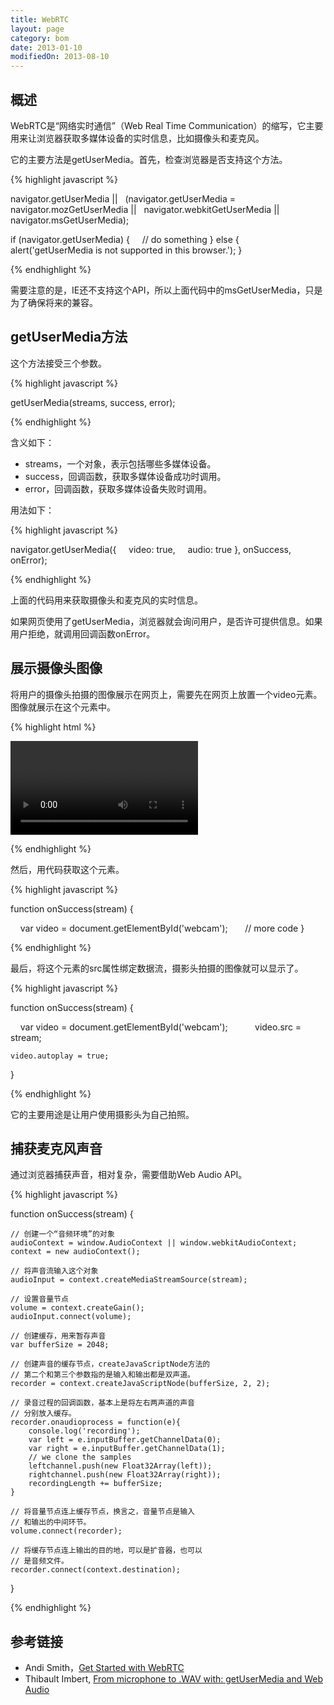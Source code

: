 ```yaml
---
title: WebRTC
layout: page
category: bom
date: 2013-01-10
modifiedOn: 2013-08-10
---
```


## 概述

WebRTC是“网络实时通信”（Web Real Time Communication）的缩写，它主要用来让浏览器获取多媒体设备的实时信息，比如摄像头和麦克风。

它的主要方法是getUserMedia。首先，检查浏览器是否支持这个方法。

{% highlight javascript %}

navigator.getUserMedia ||
  (navigator.getUserMedia = navigator.mozGetUserMedia ||
  navigator.webkitGetUserMedia || navigator.msGetUserMedia);

if (navigator.getUserMedia) {
    // do something
} else {
    alert('getUserMedia is not supported in this browser.');
}

{% endhighlight %}

需要注意的是，IE还不支持这个API，所以上面代码中的msGetUserMedia，只是为了确保将来的兼容。

## getUserMedia方法

这个方法接受三个参数。

{% highlight javascript %}

getUserMedia(streams, success, error);

{% endhighlight %}

含义如下：

- streams，一个对象，表示包括哪些多媒体设备。
- success，回调函数，获取多媒体设备成功时调用。
- error，回调函数，获取多媒体设备失败时调用。

用法如下：

{% highlight javascript %}

navigator.getUserMedia({
    video: true, 
    audio: true
}, onSuccess, onError);

{% endhighlight %}

上面的代码用来获取摄像头和麦克风的实时信息。

如果网页使用了getUserMedia，浏览器就会询问用户，是否许可提供信息。如果用户拒绝，就调用回调函数onError。

## 展示摄像头图像

将用户的摄像头拍摄的图像展示在网页上，需要先在网页上放置一个video元素。图像就展示在这个元素中。

{% highlight html %}

<video id="webcam"></video>

{% endhighlight %}

然后，用代码获取这个元素。

{% highlight javascript %}

function onSuccess(stream) {

    var video = document.getElementById('webcam');
 
    // more code 
}

{% endhighlight %}

最后，将这个元素的src属性绑定数据流，摄影头拍摄的图像就可以显示了。

{% highlight javascript %}

function onSuccess(stream) {

    var video = document.getElementById('webcam');
     
    video.src = stream;

	video.autoplay = true;

}

{% endhighlight %}

它的主要用途是让用户使用摄影头为自己拍照。

## 捕获麦克风声音

通过浏览器捕获声音，相对复杂，需要借助Web Audio API。

{% highlight javascript %}

function onSuccess(stream) {

	// 创建一个“音频环境”的对象
	audioContext = window.AudioContext || window.webkitAudioContext;
    context = new audioContext(); 

	// 将声音流输入这个对象
	audioInput = context.createMediaStreamSource(stream);

	// 设置音量节点
	volume = context.createGain();
	audioInput.connect(volume);

	// 创建缓存，用来暂存声音
	var bufferSize = 2048;

	// 创建声音的缓存节点，createJavaScriptNode方法的
	// 第二个和第三个参数指的是输入和输出都是双声道。
    recorder = context.createJavaScriptNode(bufferSize, 2, 2);

	// 录音过程的回调函数，基本上是将左右两声道的声音
	// 分别放入缓存。
	recorder.onaudioprocess = function(e){
        console.log('recording');
        var left = e.inputBuffer.getChannelData(0);
        var right = e.inputBuffer.getChannelData(1);
        // we clone the samples
        leftchannel.push(new Float32Array(left));
        rightchannel.push(new Float32Array(right));
        recordingLength += bufferSize;
    }

	// 将音量节点连上缓存节点，换言之，音量节点是输入
	// 和输出的中间环节。
	volume.connect(recorder);

	// 将缓存节点连上输出的目的地，可以是扩音器，也可以
	// 是音频文件。
    recorder.connect(context.destination); 

}

{% endhighlight %}

## 参考链接

- Andi Smith，[Get Started with WebRTC](http://www.netmagazine.com/tutorials/get-started-webrtc)
- Thibault Imbert, [From microphone to .WAV with: getUserMedia and Web Audio](http://typedarray.org/from-microphone-to-wav-with-getusermedia-and-web-audio/)
